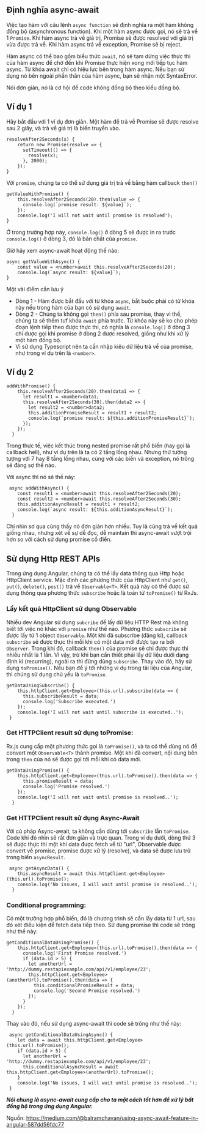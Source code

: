 ## Định nghĩa async-await
Việc tạo hàm với câu lệnh `async function` sẽ định nghĩa ra một hàm không đồng bộ (asynchronous function). Khi một hàm async được gọi, nó sẽ trả về 1 `Promise`. Khi hàm async trả về giá trị, Promise sẽ được resolved với giá trị vừa được trả về. Khi hàm async trả về exception, Promise sẽ bị reject.

Hàm async có thể bao gồm biểu thức `await`, nó sẽ tạm dừng việc thực thi của hàm async để chờ đến khi Promise thực hiện xong mới tiếp tục hàm async. Từ khóa await chỉ có hiệu lực bên trong hàm async. Nếu bạn sử dụng nó bên ngoài phần thân của hàm async, bạn sẽ nhận một SyntaxError. 

Nói đơn giản, nó là cơ hội để code không đồng bộ theo kiểu đồng bộ.
## Ví dụ 1
Hãy bắt đầu với 1 ví dụ đơn giản. Một hàm để trả về Promise sẽ được resolve sau 2 giây, và trả về giá trị là biến truyền vào.
```
resolveAfter2Seconds(x) {
    return new Promise(resolve => {
      setTimeout(() => {
        resolve(x);
      }, 2000);
    });
}
```
Với `promise`, chúng ta có thể sử dụng giá trị trả về bằng hàm callback `then()`
```
getValueWithPromise() {
    this.resolveAfter2Seconds(20).then(value => {
      console.log(`promise result: ${value}`);
    });
    console.log('I will not wait until promise is resolved');
}
```
Ở trong trường hợp này, `console.log()` ở dòng 5 sẽ được in ra trước `console.log()` ở dòng 3, đó là bản chất của `promise`.

Giờ hãy xem async-await hoạt động thế nào:
```
async getValueWithAsync() {
    const value = <number>await this.resolveAfter2Seconds(20);
    console.log(`async result: ${value}`);
}
```
Một vài điểm cần lưu ý 
* Dòng 1 - Hàm được bắt đầu với từ khóa `async`, bắt buộc phải có từ khóa này nếu trong hàm của bạn có sử dụng `await`.
* Dòng 2 - Chúng ta không gọi `then()` phía sau promise, thay vì thế, chúng ta sẽ thêm tưf khóa `await` phía trước. Từ khóa này sẽ ko cho phép đoạn lệnh tiếp theo được thực thi, có nghĩa là `console.log()` ở dòng 3 chỉ được gọi khi promise ở dòng 2 được resolved, giống như khi xử lý một hàm đồng bộ.
* Vì sử dụng Typescript nên ta cần nhập kiêu dữ liệu trả về của promise, như trong ví dụ trên là `<number>`.
## Ví dụ 2
```
addWithPromise() {
    this.resolveAfter2Seconds(20).then(data1 => {
      let result1 = <number>data1;
      this.resolveAfter2Seconds(30).then(data2 => {
        let result2 = <number>data2;
        this.additionPromiseResult = result1 + result2;
        console.log(`promise result: ${this.additionPromiseResult}`);
      });
    });
  }
```
Trong thực tế, việc kết thúc trong nested promise rất phổ biến (hay gọi là callback hell), như ví dụ trên là ta có 2 tầng lồng nhau. Nhưng thử tưởng tượng với 7 hay 8 tầng lồng nhau, cùng với các biến và exception, nó trông sẽ đáng sợ thế nào.

Với async thì nó sẽ thế này:
```
 async addWithAsync() {
    const result1 = <number>await this.resolveAfter2Seconds(20);
    const result2 = <number>await this.resolveAfter2Seconds(30);
    this.additionAsyncResult = result1 + result2;
    console.log(`async result: ${this.additionAsyncResult}`);
  }
```
Chỉ nhìn sơ qua cũng thấy nó đơn giản hơn nhiều. Tuy là cùng trả về kết quả giống nhau, nhưng xét về sự dễ đọc, dễ maintain thì async-await vượt trội hơn so với cách sử dụng promise cổ điển.
## Sử dụng Http REST APIs
Trong ứng dụng Angular, chúng ta có thể lấy data thông qua Http hoặc HttpClient service. Mặc định các phương thức của HttpClient như `get()`, `put()`, `delete()`, `post()` trả về `Observable<T>`. Kết quả này có thể được sử dụng thông qua phương thức `subscribe` hoặc là toán tử `toPromise()` từ RxJs. 
### Lấy kết quả HttpClient sử dụng Observable
Nhiều dev Angular sử dụng `subcribe` để lấy dữ liệu HTTP Rest mà không biết tới việc nó khác với `promise` như thế nào. Phương thức `subscribe` sẽ được lấy từ 1 object `Observable`. Một khi đã subscribe (đăng kí), callback `subscribe` sẽ được thực thi mỗi khi có một data mới được tạo ra bởi `Observer`. Trong khi đó, callback `then()` của promise sẽ chỉ được thực thi nhiều nhất là 1 lần. Vì vậy, trừ khi bạn cần thiết phải lấy dữ liệu dưới dạng định kì (recurring), ngoài ra thì đừng dùng `subscribe`. Thay vào đó, hãy sử dụng `toPromise()`. Nếu bạn để ý tới những ví dụ trong tài liệu của Angular, thì chúng sử dụng chủ yếu là `toPromise`.
```
getDataUsingSubscribe() {
    this.httpClient.get<Employee>(this.url).subscribe(data => {
      this.subscribeResult = data;
      console.log('Subscribe executed.')
    });
    console.log('I will not wait until subscribe is executed..');
 }
 ```
### Get HTTPClient result sử dụng toPromise:
Rx.js cung cấp một phương thức gọi là `toPromise()`, và ta có thể dùng nó để convert một `Observable<T>` thành promise. Một khi đã convert, nội dung bên trong `then` của nó sẽ được gọi tới mỗi khi có data mới.
```
getDataUsingPromise() {
    this.httpClient.get<Employee>(this.url).toPromise().then(data => {
      this.promiseResult = data;
      console.log('Promise resolved.')
    });
    console.log('I will not wait until promise is resolved..');
  }
```
### Get HTTPClient result sử dụng Async-Await

Với cú pháp Async-await, ta không cần dùng tới `subscribe` lẫn `toPromise`. Code khi đó nhìn sẽ rất đơn giản và trực quan. Trong ví dụ dưới, dòng thứ 3 sẽ được thực thi một khi data được fetch về từ "url", Observable<T> được convert về promise, promise được xử lý (resolve), và data sẽ được lưu trữ trong biến `asyncResult`.
```
 async getAsyncData() {
    this.asyncResult = await this.httpClient.get<Employee>(this.url).toPromise();
    console.log('No issues, I will wait until promise is resolved..');
  }
```
### Conditional programming:

Có một trường hợp phổ biến, đó là chương trình sẽ cần lấy data từ 1 url, sau đó xét điều kiện để fetch data tiếp theo. Sử dụng promise thì code sẽ trông như thế này:
```
getConditionalDataUsingPromise() {
    this.httpClient.get<Employee>(this.url).toPromise().then(data => {
      console.log('First Promise resolved.')
      if (data.id > 5) {
        let anotherUrl = 'http://dummy.restapiexample.com/api/v1/employee/23';
        this.httpClient.get<Employee>(anotherUrl).toPromise().then(data => {
          this.conditionalPromiseResult = data;
          console.log('Second Promise resolved.')
        });
      }
    });
  }
```
Thay vào đó, nếu sử dụng async-await thì code sẽ trông như thế này:
```
 async getConditionalDataUsingAsync() {
    let data = await this.httpClient.get<Employee>(this.url).toPromise();
    if (data.id > 5) {
      let anotherUrl = 'http://dummy.restapiexample.com/api/v1/employee/23';
      this.conditionalAsyncResult = await this.httpClient.get<Employee>(anotherUrl).toPromise();
    }
    console.log('No issues, I will wait until promise is resolved..');
 }
```

***Nói chung là async-await cung cấp cho ta một cách tốt hơn để xử lý bất đồng bộ trong ứng dụng Angular.***

Nguồn: https://medium.com/@balramchavan/using-async-await-feature-in-angular-587dd56fdc77